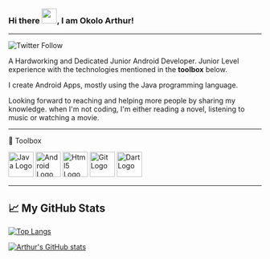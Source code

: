 ### Hi there <img src="https://raw.githubusercontent.com/MartinHeinz/MartinHeinz/master/wave.gif" width="30px">, I am Okolo Arthur!
---
![Twitter Follow](https://img.shields.io/twitter/follow/Okolo_Arthur?style=social)

A Hardworking and Dedicated Junior Android Developer. Junior Level experience with the technologies mentioned in the **toolbox** below. 

I create Android Apps, mostly using the Java programming language. 

Looking forward to reaching and helping more people by sharing my knowledge. when
I'm not coding, I'm either reading a novel, listening to music or watching a movie.

---
🧰 Toolbox

<img src="https://cdn.worldvectorlogo.com/logos/java-4.svg" alt="Java Logo" width="50" height="50"/> <img src="https://cdn.worldvectorlogo.com/logos/android.svg" alt="Android Logo" width="50" height="50"/> <img src="https://cdn.worldvectorlogo.com/logos/html5.svg" alt="Html5 Logo" width="50" height="50"/>  <img src="https://cdn.worldvectorlogo.com/logos/git.svg" alt="Git Logo" width="50" height="50"/> <img src="https://cdn.worldvectorlogo.com/logos/dart.svg" alt="Dart Logo" width="50" height="50"/> 

---

## &#x1f4c8; My GitHub Stats

[![Top Langs](https://github-readme-stats.vercel.app/api/top-langs/?username=OkoloArt&hide=css&theme=radical)](https://github.com/anuraghazra/github-readme-stats)

[![Arthur's GitHub stats](https://github-readme-stats.vercel.app/api?username=OkoloArt&theme=radical)](https://github.com/anuraghazra/github-readme-stats)

<!--
**OkoloArt/OkoloArt** is a ✨ _special_ ✨ repository because its `README.md` (this file) appears on your GitHub profile.

Here are some ideas to get you started:

- 🔭 I’m currently working on ...
- 🌱 I’m currently learning ...
- 👯 I’m looking to collaborate on ...
- 🤔 I’m looking for help with ...
- 💬 Ask me about ...
- 📫 How to reach me: ...
- 😄 Pronouns: ...
- ⚡ Fun fact: ...
-->
